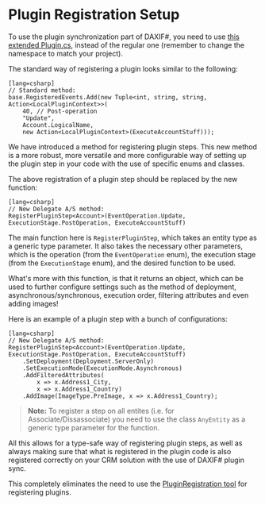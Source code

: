 Plugin Registration Setup
=========================

To use the plugin synchronization part of DAXIF#, you need to use 
[this extended Plugin.cs][plugin-gist], instead of the regular one 
(remember to change the namespace to match your project).

The standard way of registering a plugin looks similar to the following:

    [lang=csharp]
    // Standard method:
    base.RegisteredEvents.Add(new Tuple<int, string, string, Action<LocalPluginContext>>(
        40, // Post-operation
        "Update",
        Account.LogicalName,
        new Action<LocalPluginContext>(ExecuteAccountStuff)));


We have introduced a method for registering plugin steps. 
This new method is a more robust, more versatile and more configurable way of 
setting up the plugin step in your code with the use of specific enums 
and classes.

The above registration of a plugin step should be replaced by the new function: 

    [lang=csharp]
    // New Delegate A/S method:
    RegisterPluginStep<Account>(EventOperation.Update, ExecutionStage.PostOperation, ExecuteAccountStuff)


The main function here is `RegisterPluginStep`, which takes an entity type as a
generic type parameter. It also takes the necessary other parameters, which is
the operation (from the `EventOperation` enum), the execution stage 
(from the `ExecutionStage` enum), and the desired function to be used.

What's more with this function, is that it returns an object, which can be 
used to further configure settings such as the method of deployment, 
asynchronous/synchronous, execution order, filtering attributes and even 
adding images!


Here is an example of a plugin step with a bunch of configurations:

    [lang=csharp]
    // New Delegate A/S method:
    RegisterPluginStep<Account>(EventOperation.Update, ExecutionStage.PostOperation, ExecuteAccountStuff)
        .SetDeployment(Deployment.ServerOnly)
        .SetExecutionMode(ExecutionMode.Asynchronous)
        .AddFilteredAttributes(
            x => x.Address1_City,
            x => x.Address1_Country)
        .AddImage(ImageType.PreImage, x => x.Address1_Country);


> **Note:** To register a step on all entites (i.e. for Associate/Dissassociate)
> you need to use the class `AnyEntity` as a generic type parameter for the
> function.


All this allows for a type-safe way of registering plugin steps, as well as
always making sure that what is registered in the plugin code is also 
registered correctly on your CRM solution with the use of DAXIF# plugin sync.

This completely eliminates the need to use the 
[PluginRegistration tool][plugin-reg-tool] for registering plugins.


[plugin-gist]: https://gist.github.com/TomMalow/b9301e024879639a6918
[plugin-reg-tool]: https://msdn.microsoft.com/en-us/library/gg309580.aspx
